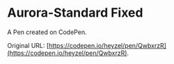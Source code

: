 # Aurora-Standard Fixed

A Pen created on CodePen.

Original URL: [https://codepen.io/heyzel/pen/QwbxrzR](https://codepen.io/heyzel/pen/QwbxrzR).

